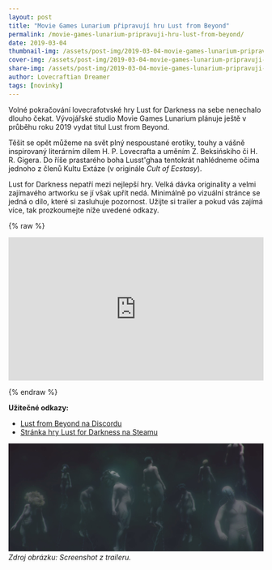 ```yaml
---
layout: post
title: "Movie Games Lunarium připravují hru Lust from Beyond"
permalink: /movie-games-lunarium-pripravuji-hru-lust-from-beyond/
date: 2019-03-04
thumbnail-img: /assets/post-img/2019-03-04-movie-games-lunarium-pripravuji-hru-lust-from-beyond/01-thumb-lust-from-beyond.jpg
cover-img: /assets/post-img/2019-03-04-movie-games-lunarium-pripravuji-hru-lust-from-beyond/02-cover-lust-from-beyond.jpg
share-img: /assets/post-img/2019-03-04-movie-games-lunarium-pripravuji-hru-lust-from-beyond/02-cover-lust-from-beyond.jpg
author: Lovecraftian Dreamer
tags: [novinky]
---
```


Volné pokračování lovecrafotvské hry Lust for Darkness na sebe nenechalo dlouho čekat. Vývojářské studio Movie Games Lunarium plánuje ještě v průběhu roku 2019 vydat titul Lust from Beyond.

Těšit se opět můžeme na svět plný nespoustané erotiky, touhy a vášně inspirovaný literárním dílem H. P. Lovecrafta a uměním Z. Beksińskiho či H. R. Gigera. Do říše prastarého boha Lusst'ghaa tentokrát nahlédneme očima jednoho z členů Kultu Extáze (v originále *Cult of Ecstasy*).

Lust for Darkness nepatří mezi nejlepší hry. Velká dávka originality a velmi zajímavého artworku se jí však upřít nedá. Minimálně po vizuální stránce se jedná o dílo, které si zasluhuje pozornost. Užijte si trailer a pokud vás zajímá více, tak prozkoumejte níže uvedené odkazy.

{% raw %}
  <style>.embed-container { position: relative; padding-bottom: 56.25%; height: 0; overflow: hidden; max-width: 100%; } .embed-container iframe, .embed-container object, .embed-container embed { position: absolute; top: 0; left: 0; width: 100%; height: 100%; }</style><div class='embed-container'><iframe src='https://www.youtube.com/watch?v=aIaVSRDPZCw' frameborder='0' allowfullscreen></iframe></div>
{% endraw %}

**Užitečné odkazy:**

* [Lust from Beyond na Discordu](https://discordapp.com/invite/aKkgEqN)
* [Stránka hry Lust for Darkness na Steamu](https://store.steampowered.com/app/1035120/Lust_from_Beyond/)

![Screenshot z traileru Lust for Darkness](/assets/post-img/2019-03-04-movie-games-lunarium-pripravuji-hru-lust-from-beyond/lust-from-beyond-bodies.jpg) \
*Zdroj obrázku: Screenshot z traileru.*
